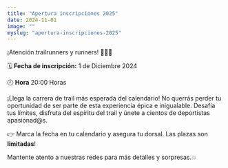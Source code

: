 ```yaml
---
title: "Apertura inscripciones 2025"
date: 2024-11-01
image: ""
myslug: "apertura-inscripciones-2025"
---
```


<p>¡Atención trailrunners y runners! 🏃‍♂️🏃</p>

<p>🗓️ <b>Fecha de inscripción:</b> 1 de Diciembre 2024</p>
<p>🕗 <b>Hora</b> 20:00 Horas</p>

<p>¡Llega la carrera de trail más esperada del calendario! No querrás perder tu oportunidad de ser parte de esta experiencia épica e inigualable. Desafía tus límites, disfruta del espíritu del trail y únete a cientos de deportistas apasionad@s.</p>

<p>👉 Marca la fecha en tu calendario y asegura tu dorsal. Las plazas son <b>limitadas</b>!</p>

<p>Mantente atento a nuestras redes para más detalles y sorpresas.💥</p>
